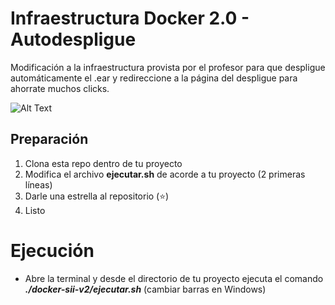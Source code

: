 # Infraestructura Docker 2.0 - Autodespligue 
Modificación a la infraestructura provista por el profesor para que despligue automáticamente el .ear y redireccione a la página del despligue para ahorrate muchos clicks.

![Alt Text](https://media.giphy.com/media/VeWllmR9zfaco/giphy.gif)

## Preparación
<ol>
  <li>Clona esta repo dentro de tu proyecto</li>
  <li>Modifica el archivo <b>ejecutar.sh</b> de acorde a tu proyecto (2 primeras líneas)</li>
  <li>Darle una estrella al repositorio (⭐)</li>
  <li>Listo</li>
 </ol> 
 
# Ejecución
 <ul>
   <li>Abre la terminal y desde el directorio de tu proyecto ejecuta el comando <b><i>./docker-sii-v2/ejecutar.sh</i></b> (cambiar barras en Windows)</li>
 </ul>

